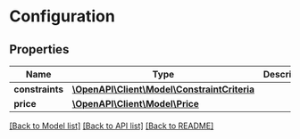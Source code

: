 # Configuration

## Properties
Name | Type | Description | Notes
------------ | ------------- | ------------- | -------------
**constraints** | [**\OpenAPI\Client\Model\ConstraintCriteria**](ConstraintCriteria.md) |  | [optional] 
**price** | [**\OpenAPI\Client\Model\Price**](Price.md) |  | [optional] 

[[Back to Model list]](../README.md#documentation-for-models) [[Back to API list]](../README.md#documentation-for-api-endpoints) [[Back to README]](../README.md)


